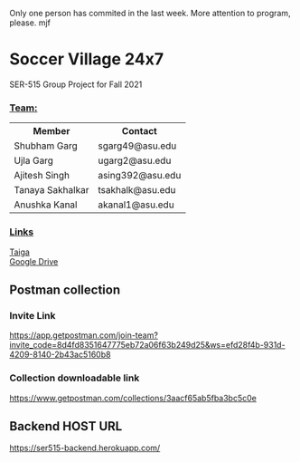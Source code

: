 Only one person has commited in the last week.  More attention to program, please.  mjf

# Soccer Village 24x7

SER-515 Group Project for Fall 2021

<h3><u>Team:</u></h3>
<table>
  <th>Member</th>
  <th>Contact</th>
  <tr>
    <td>Shubham Garg</td>
    <td>sgarg49@asu.edu</td>
  </tr>
  <tr>
    <td>Ujla Garg</td>
    <td>ugarg2@asu.edu</td>
  </tr>
  <tr>
    <td>Ajitesh Singh</td>
    <td>asing392@asu.edu</td>
  </tr>
  <tr>
    <td>Tanaya Sakhalkar</td>
    <td>tsakhalk@asu.edu</td>
  </tr>
  <tr>
    <td>Anushka Kanal</td>
    <td>akanal1@asu.edu</td>
  </tr>
</table>

<h3><u>Links</u></h3>
<a href="https://tree.taiga.io/project/garshub-ser-515/wiki/home">Taiga</a><br>
<a href="https://drive.google.com/drive/folders/0AOpXNOefpkDWUk9PVA">Google Drive</a><br>

## Postman collection

### Invite Link

https://app.getpostman.com/join-team?invite_code=8d4fd8351647775eb72a06f63b249d25&ws=efd28f4b-931d-4209-8140-2b43ac5160b8

### Collection downloadable link

https://www.getpostman.com/collections/3aacf65ab5fba3bc5c0e

## Backend HOST URL

https://ser515-backend.herokuapp.com/
